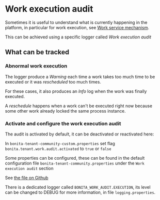 # Work execution audit

Sometimes it is useful to understand what is currently happening in the platform, in particular for work execution, see [Work service mechanism](execution-sequence-states-and-transactions.md).

This can be achieved using a specific logger called _Work execution audit_

## What can be tracked

### Abnormal work execution

The logger produce a _Warning_ each time a work takes too much time to be executed or it was _rescheduled_ too much times.

For these cases, it also produces an _Info_ log when the work was finally executed.

A _reschedule_ happens when a work can't be executed right now because some other work already locked the same process instance.

### Activate and configure the work execution audit

The audit is activated by default, it can be deactivated or reactivated here:

In `bonita-tenant-community-custom.properties` set flag `bonita.tenant.work.audit.activated` to `true` or `false`

Some properties can be configured, these can be found in the default configuration file `bonita-tenant-community.properties` under the `Work execution audit` section

See [the file on Github](https://github.com/bonitasoft/bonita-engine/blob/7.9.0/bpm/bonita-core/bonita-process-engine/src/main/resources/bonita-tenant-community.properties)

There is a dedicated logger called `BONITA_WORK_AUDIT.EXECUTION`, its level can be changed to DEBUG for more information, in file `logging.properties`.
